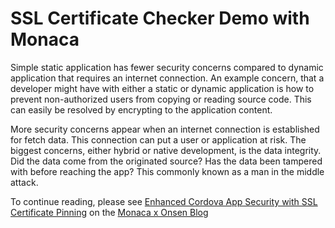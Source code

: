 # SSL Certificate Checker Demo with Monaca

Simple static application has fewer security concerns compared to dynamic application that requires an internet connection. An example concern, that a developer might have with either a static or dynamic application is how to prevent non-authorized users from copying or reading source code. This can easily be resolved by encrypting to the application content.

More security concerns appear when an internet connection is established for fetch data. This connection can put a user or application at risk. The biggest concerns, either hybrid or native development, is the data integrity. Did the data come from the originated source? Has the data been tampered with before reaching the app? This commonly known as a man in the middle attack.

To continue reading, please see [Enhanced Cordova App Security with SSL Certificate Pinning](https://onsen.io/blog/enhanced-cordova-app-security-with-ssl-certificate-pinning/) on the [Monaca x Onsen Blog](https://onsen.io/blog/)
